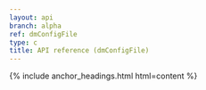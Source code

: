 ```yaml
---
layout: api
branch: alpha
ref: dmConfigFile
type: c
title: API reference (dmConfigFile)
---
```

{% include anchor_headings.html html=content %}